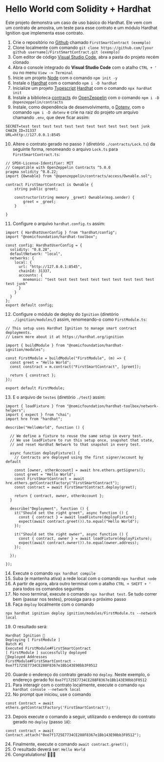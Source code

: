 # Hello World com Solidity + Hardhat

Este projeto demonstra um caso de uso básico do Hardhat. Ele vem com um contrato de amostra, um teste para esse contrato e um módulo Hardhat Ignition que implementa esse contrato.

1. Crie o repositório no [Github](https://github.com/) chamado `FirstSmartContract (exemplo)`
2. Clone localmente com comando
```git clone https://github.com/[your github username]/FirstSmartContract.git (exemplo)```
3. Com editor de código [Visual Studio Code](https://code.visualstudio.com/download), abra a pasta do projeto recém clonado
4. Abra o console integrado do **Visual Studio Code** com o atalho `CTRL + '` ou no menu `View -> Terminal`
5. Inicie um projeto [Node](https://nodejs.org/pt) com o comando ```npm init -y```
6. Instale o [Hardhat](https://hardhat.org/) com o comando ```npm i -D hardhat```
7. Inicialize um projeto [Typescript](https://www.typescriptlang.org/) [Hardhat](https://hardhat.org/) com o comando ```npx hardhat init```
8. Instale a biblioteca [contracts](https://github.com/OpenZeppelin/openzeppelin-contracts) do [OpenZeppelin](https://www.openzeppelin.com/) com o comando ```npm i -D @openzeppelin/contracts```
9. Instale, como dependência de desenvolvimento, o [Dotenv](https://www.npmjs.com/package/dotenv), com o comando ```npm i -D dotenv``` e crie na raiz do projeto um arquivo chamando `.env`, que deve ficar assim:
```
SECRET=test test test test test test test test test test test junk
CHAIN_ID=31337
URL=http://127.0.0.1:8545
```
10. Altere o contrato gerado no passo `7` (diretório `./contracts/Lock.ts`) da seguinte forma, renomeando o arquivo `Lock.ts` para `FirstSmartContract.ts`:
```
// SPDX-License-Identifier: MIT
// Compatible with OpenZeppelin Contracts ^5.0.0
pragma solidity ^0.8.22;
import {Ownable} from "@openzeppelin/contracts/access/Ownable.sol";  

contract FirstSmartContract is Ownable {
    string public greet;  

    constructor(string memory _greet) Ownable(msg.sender) {
        greet = _greet;
    }

}
```
11. Configure o arquivo `hardhat.config.ts` assim: 
```
import { HardhatUserConfig } from "hardhat/config";
import "@nomicfoundation/hardhat-toolbox";  

const config: HardhatUserConfig = {
  solidity: "0.8.28",
  defaultNetwork: "local",
  networks: {
    local: {
      url: "http://127.0.0.1:8545",
      chainId: 31337,
      accounts: {
        mnemonic: "test test test test test test test test test test test junk"
      }
    }
  }
};
export default config;
```

12. Configure o módulo de deploy do `Ignition` (diretório `./ignition/modules/`) assim, renomeando-o como `FirstModule.ts`:
```
// This setup uses Hardhat Ignition to manage smart contract deployments.
// Learn more about it at https://hardhat.org/ignition

import { buildModule } from "@nomicfoundation/hardhat-ignition/modules";  

const FirstModule = buildModule("FirstModule", (m) => {
  const greet = "Hello World";
  const constract = m.contract("FirstSmartContract", [greet]); 

  return { constract };
});  

export default FirstModule;
```
13. E o arquivo de `testes` (diretório `./test`) assim:
```
import { loadFixture } from "@nomicfoundation/hardhat-toolbox/network-helpers";
import { expect } from "chai";
import hre from "hardhat";  

describe("HelloWorld", function () {

  // We define a fixture to reuse the same setup in every test.
  // We use loadFixture to run this setup once, snapshot that state,
  // and reset Hardhat Network to that snapshot in every test.
  
  async function deployFixture() {
    // Contracts are deployed using the first signer/account by default
    
    const [owner, otherAccount] = await hre.ethers.getSigners();
    const greet = "Hello World";
    const FirstSmartContract = await hre.ethers.getContractFactory("FirstSmartContract");
    const contract = await FirstSmartContract.deploy(greet);

    return { contract, owner, otherAccount };
  }  

  describe("Deployment", function () {
    it("Should set the right greet", async function () {
      const { contract } = await loadFixture(deployFixture);
      expect(await contract.greet()).to.equal("Hello World");
    });

    it("Should set the right owner", async function () {
      const { contract, owner } = await loadFixture(deployFixture);
      expect(await contract.owner()).to.equal(owner.address);
    });

  });  

});
```
14. Execute o comando ```npx hardhat compile```
15. Suba (e mantenha ativa) a rede local com o comando ```npx hardhat node```
16. A partir de agora, abra outro terminal com o atalho `CTRL + SHIFT + '` para todos os comandos seguintes
17. No novo terminal, execute o comando ```npx hardhat test```. Se tudo correr bem (passar nos testes), prossiga para o próximo passo
18. Faça `deploy` localmente com o comando
```
npx hardhat ignition deploy ignition/modules/FirstModule.ts --network local
```

19. O resultado será:
```
Hardhat Ignition 🚀
Deploying [ FirstModule ]
Batch #1
Executed FirstModule#FirstSmartContract
[ FirstModule ] successfully deployed 
🚀Deployed Addresses
FirstModule#FirstSmartContract - 0xe7f1725E7734CE288F8367e1Bb143E90bb3F0512
```	

	
20. Guarde o endereço do contrato gerado no `deploy`. Neste exemplo, o endereço gerado foi `0xe7f1725E7734CE288F8367e1Bb143E90bb3F0512`
21. Para interagir com o contrato localmente, execute o comando ```npx hardhat console --network local```
22. No prompt que iniciou, use o comando
```
const Contract = await ethers.getContractFactory('FirstSmartContract');
```
23. Depois execute o comando a seguir, utilizando o endereço do contrato gerado no `deploy` (passo `18`):
```
const contract = await Contract.attach("0xe7f1725E7734CE288F8367e1Bb143E90bb3F0512");
```
24. Finalmente, execute o comando ```await contract.greet();```
25. O resultado deverá ser: ```Hello World```
26. Congratulations! 🚀🚀🚀
